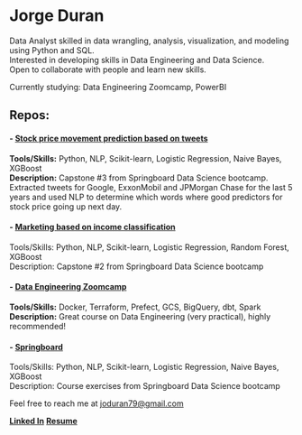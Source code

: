 # Jorge Duran

Data Analyst skilled in data wrangling, analysis, visualization, and modeling using Python and SQL.
<br>Interested in developing skills in Data Engineering and Data Science.
<br>Open to collaborate with people and learn new skills.

Currently studying: Data Engineering Zoomcamp, PowerBI

## Repos:

#### - [Stock price movement prediction based on tweets](https://github.com/jduran3/Stock_price_movement_prediction_based_on_tweets)
**Tools/Skills:** Python, NLP, Scikit-learn, Logistic Regression, Naive Bayes, XGBoost
<br>**Description:** Capstone #3 from Springboard Data Science bootcamp. Extracted tweets for Google, ExxonMobil and JPMorgan Chase for the last 5 years and used NLP to determine which words where good predictors for stock price going up next day.

#### - [Marketing based on income classification](https://github.com/jduran3/Marketing_based_on_income_classification)
Tools/Skills: Python, NLP, Scikit-learn, Logistic Regression, Random Forest, XGBoost
<br>Description: Capstone #2 from Springboard Data Science bootcamp

#### - [Data Engineering Zoomcamp](https://github.com/jduran3/data-engineering-zoomcamp)
**Tools/Skills:** Docker, Terraform, Prefect, GCS, BigQuery, dbt, Spark<br>
**Description:** Great course on Data Engineering (very practical), highly recommended!

#### - [Springboard](https://github.com/jduran3/Springboard)
Tools/Skills: Python, NLP, Scikit-learn, Logistic Regression, Naive Bayes, XGBoost
<br>Description: Course exercises from Springboard Data Science bootcamp

Feel free to reach me at [joduran79@gmail.com](joduran79@gmail.com)

**[Linked In](https://www.linkedin.com/in/jorge-duran-p/)**
**[Resume](https://drive.google.com/file/d/17U8O32M7Xf95rIKo6Ofn5-tZ2FphyMVn/view)**

